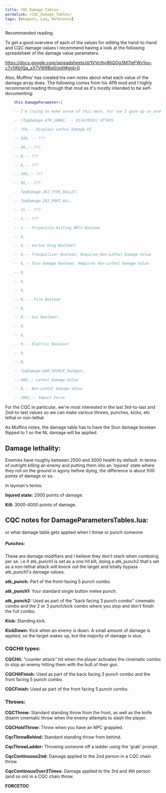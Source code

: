 ```yaml
---
title: CQC Damage Tables
permalink: /CQC_Damage_Tables/
tags: [Weapons, Lua, Reference]
---
```


Recommended reading.

To get a good overview of each of the values for editing the
hand-to-hand and CQC damage values I recommend having a look at the
following spreadsheet of the damage value parameters.

<https://docs.google.com/spreadsheets/d/1VVcthy86QGg3M7IeFWx1ou-c7x1iKb1Qa_sX7VW8Bq0/edit#gid=0>

Also, Muffins' has created his own notes about what each value of the
damage array does. The following comes from his 4PR mod and I highly
recommend reading through that mod as it's mostly intended to be
self-documenting:

```lua
    this.DamageParameter={

    -- I'm trying to make sense of this mess. For now I gave up so yeah.

    -- {TppDamage.ATK_10001, -- D114/M1911 ATTACK

    -- 750,-- Displays Lethal Damage UI

    -- 500, -- ???

    -- 40,-- ???

    -- 0,-- ???

    -- 0,-- ???

    -- 300,-- ???

    -- 90,-- ???

    -- TppDamage.INJ_TYPE_BULLET,

    -- TppDamage.INJ_PART_ALL,

    -- 15,-- ???

    -- 2,-- ???

    -- 1,-- Projectile Hitting NPCs Boolean

    -- 0,

    -- 0,-- Vortex Ring Boolean?

    -- 0,-- Tranquilizer Boolean, Requires Non-Lethal Damage Value

    -- 0,-- Stun Damage Boolean, Requires Non-Lethal Damage Value

    -- 0,

    -- 0,

    -- 0,

    -- 0, -- Fire Boolean

    -- 0,

    -- 0,-- Gas Boolean?

    -- 0,

    -- 0,

    -- 0,-- Electric Boolean?

    -- 0,

    -- 0,

    -- TppDamage.DAM_SOURCE_Handgun,

    -- 400,-- Lethal Damage Value

    -- 0,-- Non-Lethal Damage Value

    -- 300},-- Impact Force
```

For the CQC in particular, we're most interested in the last 3rd-to-last
and 2nd-to-last values so we can make various throws, punches, kicks,
etc lethal or non-lethal.

As Muffins notes, the damage table has to have the Stun damage boolean
flipped to 1 so the NL damage will be applied.

## **Damage lethality:**

Enemies have roughly between 2500 and 3000 health by default. In terms
of outright killing an enemy and putting them into an 'injured' state
where they roll on the ground in agony before dying, the difference is
about 500 points of damage or so.

In layman's terms:

**Injured state:** 2000 points of damage.

**Kill:** 3000-4000 points of damage.



## CQC notes for DamageParametersTables.lua:

or what damage table gets applied when I throw or punch someone



##### Punches:

These are damage modifiers and I believe they don't stack when comboing
per se. i.e if atk_punch1 is set as a one hit kill, doing a atk_punch2
that's set as a non-lethal attack will knock out the target and totally
bypass atk_punch1's damage values.

**atk_punch:** Part of the front-facing 5 punch combo

**atk_punch1:** Your standard single button melee punch.

**atk_punch2:** Used as part of the "back facing 3 punch combo"
cinematic combo and the 2 or 3 punch/kick combo where you stop and don't
finish the full combo.

**Kick:** Standing kick.

**KickDown:** Kick when an enemy is down. A small amount of damage is
applied, so the target wakes up, but the majority of damage is stun.



### CQCHit types:

**CQCHit:** "counter attack" hit when the player activates the cinematic
combo to stop an enemy hitting them with the butt of their gun.

**CQCHitFinish:** Used as part of the back facing 3 punch combo and the
front facing 5 punch combo.

**CQCFinish:** Used as part of the front facing 5 punch combo.



### Throws:

**CQCThrow:** Standard standing throw from the front, as well as the
knife disarm cinematic throw when the enemy attempts to slash the
player.

**CQCHoldThrow:** Throw when you have an NPC grappled.

**CqcThrowBehind:** Standard standing throw from behind.

**CqcThrowLadder:** Throwing someone off a ladder using the 'grab'
prompt.

**CqcContinuous2nd:** Damage applied to the 2nd person in a CQC chain
throw.

**CqcContinousOver3Times:** Damage applied to the 3rd and 4th person
(and so on) in a CQC chain throw.

__FORCETOC__

